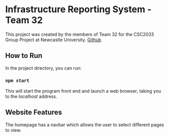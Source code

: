 # Infrastructure Reporting System - Team 32

This project was created by the members of Team 32 for the CSC2033 Group Project at Newcastle University.
[Github](https://github.com/tagoras/team-project-2033)

## How to Run

In the project directory, you can run:

### `npm start`

This will start the program front end and launch a web browser, taking you to the _localhost_ address.

## Website Features

The homepage has a navbar which allows the user to select different pages to view.

